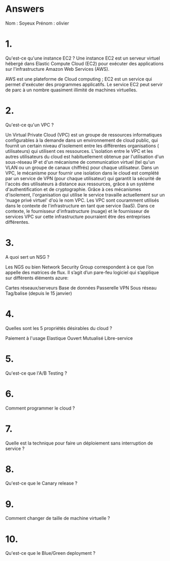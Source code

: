 # Answers

Nom : Soyeux 
Prénom : olivier

# 1.
Qu'est-ce qu'une instance EC2 ?
Une instance EC2 est un serveur virtuel hébergé dans Elastic Compute Cloud (EC2) pour exécuter des applications sur l'infrastructure Amazon Web Services (AWS).

AWS est une plateforme de Cloud computing ; EC2 est un service qui permet d'exécuter des programmes applicatifs. Le service EC2 peut servir de parc à un nombre quasiment illimité de machines virtuelles.

# 2.
Qu'est-ce qu'un VPC ?

 Un Virtual Private Cloud (VPC) est un groupe de ressources informatiques configurables à la demande dans un environnement de cloud public, qui fournit un certain niveau d'isolement entre les différentes organisations ( utilisateurs) qui utilisent ces ressources. L'isolation entre le VPC et les autres utilisateurs du cloud est habituellement obtenue par l'utilisation d'un sous-réseau IP et d'un mécanisme de communication virtuel (tel qu'un VLAN ou un groupe de canaux chiffrés) pour chaque utilisateur.
  Dans un VPC, le mécanisme pour fournir une isolation dans le cloud est complété par un service de VPN (pour chaque utilisateur) qui garantit la sécurité de l'accès des utilisateurs à distance aux ressources, grâce à un système d'authentification et de cryptographie.
  Grâce à ces mécanismes d'isolement, l'organisation qui utilise le service travaille actuellement sur un 'nuage privé virtuel' d'où le nom VPC.
  Les VPC sont couramment utilisés dans le contexte de l'infrastructure en tant que service (IaaS). Dans ce contexte, le fournisseur d'infrastructure (nuage) et le fournisseur de services VPC sur cette infrastructure pourraient être des entreprises différentes.

# 3.
A quoi sert un NSG ?

Les NGS ou bien Network Security Group correspondent à ce que l’on appelle des matrices de flux. Il s’agit  d’un pare-feu logiciel qui s’applique sur différents éléments azure:

Cartes réseaux/serveurs
Base de données
Passerelle VPN
Sous réseau
Tag/balise (depuis le 15 janvier)

# 4.
Quelles sont les 5 propriétés désirables du cloud ?

Paiement à l'usage
Elastique
Ouvert
Mutualisé
Libre-service

# 5.
Qu'est-ce que l'A/B Testing ?

# 6.
Comment programmer le cloud ?

# 7.
Quelle est la technique pour faire un déploiement sans interruption de service ?

# 8.
Qu'est-ce que le Canary release ?

# 9.
Comment changer de taille de machine virtuelle ?

# 10.
Qu'est-ce que le Blue/Green deployment ?
